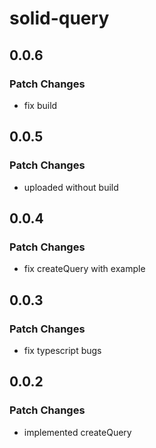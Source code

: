 # solid-query

## 0.0.6

### Patch Changes

- fix build

## 0.0.5

### Patch Changes

- uploaded without build

## 0.0.4

### Patch Changes

- fix createQuery with example

## 0.0.3

### Patch Changes

- fix typescript bugs

## 0.0.2

### Patch Changes

- implemented createQuery
